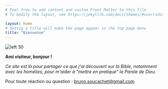 ```yaml
---
# Feel free to add content and custom Front Matter to this file.
# To modify the layout, see https://jekyllrb.com/docs/themes/#overriding-theme-defaults

layout: home
# Settig a title will make the page appear in the top page menu
title: "Bienvenue"
---
```


![left 30]({{site.baseurl}}images/firstBible.jpg)

**Ami visiteur, bonjour !**

*Ce site est là pour partager ce que j'ai découvert sur la Bible,
notamment avec les homélies,
pour m'aider à "mettre en pratique" la Parole de Dieu.*

Pour toute réaction ou question : [bruno.soucachet@gmail.com](mailto:bruno.soucachet@gmail.com)

<!-- this tag will clear the "floats" -->
<clearfix></clearfix>
